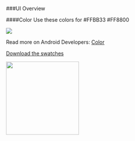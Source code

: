 ###UI Overview

####Color
Use these colors for 
\#FFBB33
\#FF8800

![](/android-doc-odm/res/colors.png)

Read more on Android Developers: [Color](http://developer.android.com/design/style/color.html "Android Developers")

[Download the swatches](http://developer.android.com/downloads/design/Android_Design_Color_Swatches_20120229.zip)


<img  src="/android-doc-odm/res/logo-slide-lock-screen.svg" style="width: 200px;"/>